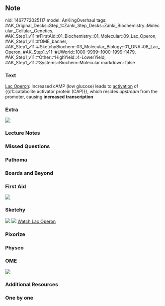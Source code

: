 ## Note
nid: 1467772025117
model: AnKingOverhaul
tags: #AK_Original_Decks::Step_1::Zanki_Step_Decks::Zanki_Biochemistry::Molecular,_Cellular,_Genetics, #AK_Step1_v11::#FirstAid::01_Biochemistry::01_Molecular::09_Lac_Operon, #AK_Step1_v11::#OME_banner, #AK_Step1_v11::#SketchyBiochem::03_Molecular_Biology::01_DNA::08_Lac_Operon, #AK_Step1_v11::#UWorld::1000-9999::1000-1999::1479, #AK_Step1_v11::^Other::^HighYield::4-LowerYield, #AK_Step1_v11::^Systems::Biochem::Molecular
markdown: false

### Text
<div>
  <u>Lac Operon</u>: Increased cAMP (low glucose) leads to
  <u>activation</u> of {{c1::catabolite activator protein (CAP)}},
  which resides <i>upstream</i> from the promoter, causing
  <b>increased</b> <b>transcription</b>
</div>

### Extra
<img src="paste-64441689309507.jpg">

### Lecture Notes


### Missed Questions


### Pathoma


### Boards and Beyond


### First Aid
<img src="tmpuvAAOZ.png">

### Sketchy
<img src="Lac%20Operon.png"> <img src=
"Screen%20Shot%202022-01-30%20at%2011.35.31%20AM.png"> <a href=
"https://dashboard.sketchy.com/study/medical/courses/medical-biochemistry/units/medical-biochemistry-molecular-biology/videos/medical-biochemistry-molecular-biology-dna-lac-operon?utm_source=anki&utm_medium=partnership&utm_campaign=february_update&utm_content=medical">
Watch Lac Operon</a>

### Pixorize


### Physeo


### OME
<div class="ome-widget">
  <a href="https://onlinemeded.org?ref=anki"><img src=
  "_OME_AnkiFlashcards_General_7.png"></a>
</div>

### Additional Resources


### One by one

